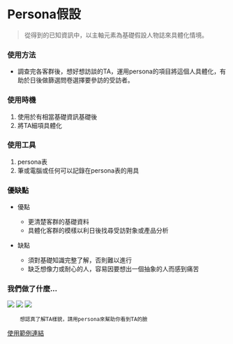 # Persona假設

>從得到的已知資訊中，以主軸元素為基礎假設人物誌來具體化情境。

### 使用方法
 - 調查完各客群後，想好想訪談的TA，運用persona的項目將這個人具體化，有助於日後做篩選問卷選擇要參訪的受訪者。
### 使用時機
1. 使用於有相當基礎資訊基礎後
2. 將TA細項具體化
### 使用工具
1. persona表
2. 筆或電腦或任何可以記錄在persona表的用具
### 優缺點
- 優點
    - 更清楚客群的基礎資料
    - 具體化客群的模樣以利日後找尋受訪對象或產品分析

- 缺點
    - 須對基礎知識完整了解，否則難以進行
    - 缺乏想像力或耐心的人，容易因要想出一個抽象的人而感到痛苦

### 我們做了什麼...
![](https://i.imgur.com/MfZhSAL.png)
![](https://i.imgur.com/2kD61cD.png)
![](https://i.imgur.com/mroZhzp.png)

```
    想認真了解TA樣貌，請用persona來幫助你看到TA的臉
```
[使用範例連結](https://docs.google.com/presentation/d/1A_IZ-q1p41Lbg7Av1mYuitZJ8Jv2RzRExpCr1sL95jQ/edit#slide=id.g85ef007d6f_0_0)


